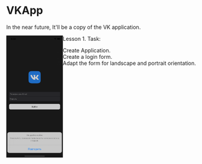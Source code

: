 # VKApp
In the near future, It'll be a copy of the VK application.

<img align="left" alt="React" width="150px" src="https://github.com/iosconstantine/VKApp/blob/Lesson-1/VKApp/Screenshots/Simulator%20Screen%20Shot%20-%20iPhone%2011%20-%202021-08-06%20at%2006.32.38.png?raw=true" />

Lesson 1.
Task:
1. Create Application.
2. Create a login form.
3. Adapt the form for landscape and portrait orientation.
